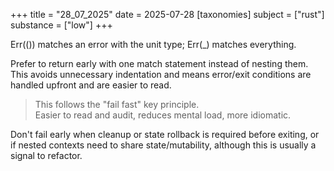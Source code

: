 +++
title = "28_07_2025"
date = 2025-07-28
[taxonomies]
subject = ["rust"]
substance = ["low"]
+++

Err(()) matches an error with the unit type; Err(_) matches everything.

Prefer to return early with one match statement instead of nesting them. This avoids unnecessary indentation and means error/exit conditions are handled upfront and are easier to read.  
> This follows the "fail fast" key principle.  
> Easier to read and audit, reduces mental load, more idiomatic.

Don't fail early when cleanup or state rollback is required before exiting, or if nested contexts need to share state/mutability, although this is usually a signal to refactor.  
